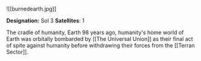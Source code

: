 ![[burnedearth.jpg]]

**Designation:** Sol 3
**Satellites**: 1

The cradle of humanity, Earth 98 years ago, humanity's home world of Earth was orbitally bombarded by [[The Universal Union]] as their final act of spite against humanity before withdrawing their forces from the [[Terran Sector]].